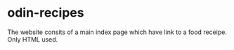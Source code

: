 # odin-recipes
The website consits of a main index page which have link to a food receipe.
Only HTML used.